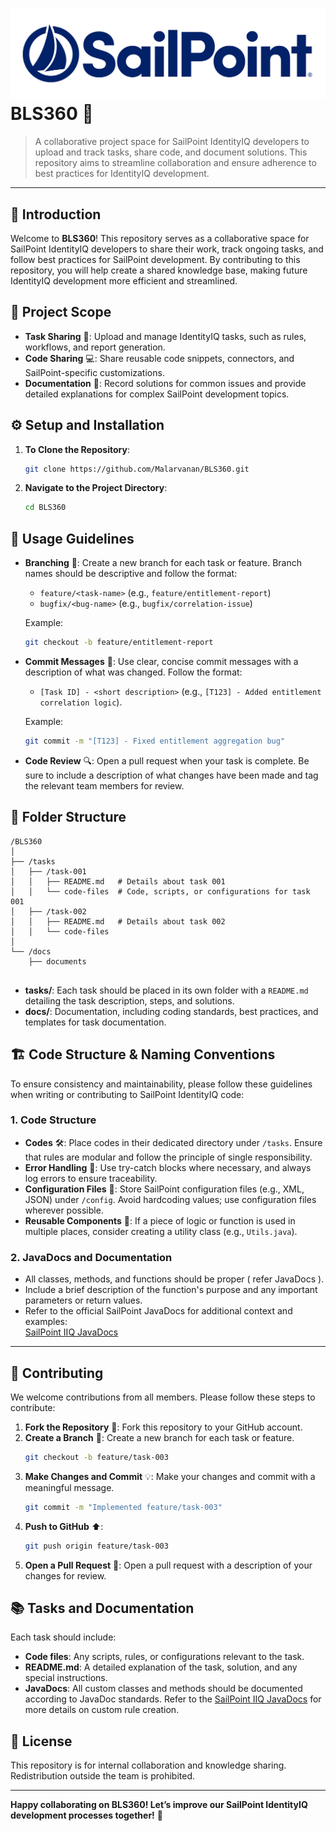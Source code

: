# ![SailPoint Logo](./Sailpoint.png) BLS360 🚀



> A collaborative project space for SailPoint IdentityIQ developers to upload and track tasks, share code, and document solutions. This repository aims to streamline collaboration and ensure adherence to best practices for IdentityIQ development.

---


## 👋 Introduction

Welcome to **BLS360**! This repository serves as a collaborative space for SailPoint IdentityIQ developers to share their work, track ongoing tasks, and follow best practices for SailPoint development. By contributing to this repository, you will help create a shared knowledge base, making future IdentityIQ development more efficient and streamlined.

## 📌 Project Scope

- **Task Sharing** 📂: Upload and manage IdentityIQ tasks, such as rules, workflows, and report generation.
- **Code Sharing** 💻: Share reusable code snippets, connectors, and SailPoint-specific customizations.
- **Documentation** 📝: Record solutions for common issues and provide detailed explanations for complex SailPoint development topics.

## ⚙️ Setup and Installation

1. **To Clone the Repository**:
   ```bash
   git clone https://github.com/Malarvanan/BLS360.git
   ```
2. **Navigate to the Project Directory**:
   ```bash
   cd BLS360
   ```



## 📏 Usage Guidelines

- **Branching** 🌿: Create a new branch for each task or feature. Branch names should be descriptive and follow the format:
  - `feature/<task-name>` (e.g., `feature/entitlement-report`)
  - `bugfix/<bug-name>` (e.g., `bugfix/correlation-issue`)
  
  Example:
  ```bash
  git checkout -b feature/entitlement-report
  ```

- **Commit Messages** 📝: Use clear, concise commit messages with a description of what was changed. Follow the format:
  - `[Task ID] - <short description>` (e.g., `[T123] - Added entitlement correlation logic`).

  Example:
  ```bash
  git commit -m "[T123] - Fixed entitlement aggregation bug"
  ```

- **Code Review** 🔍: Open a pull request when your task is complete. Be sure to include a description of what changes have been made and tag the relevant team members for review.

## 📂 Folder Structure

```
/BLS360
│
├── /tasks
│   ├── /task-001
│   │   ├── README.md   # Details about task 001
│   │   └── code-files  # Code, scripts, or configurations for task 001
│   ├── /task-002
│   │   ├── README.md   # Details about task 002
│   │   └── code-files
│
└── /docs
    ├── documents
  
```

- **tasks/**: Each task should be placed in its own folder with a `README.md` detailing the task description, steps, and solutions.
- **docs/**: Documentation, including coding standards, best practices, and templates for task documentation.

## 🏗️ Code Structure & Naming Conventions

To ensure consistency and maintainability, please follow these guidelines when writing or contributing to SailPoint IdentityIQ code:


### 1. **Code Structure**
   - **Codes** 🛠️: Place codes in their dedicated directory under `/tasks`. Ensure that rules are modular and follow the principle of single responsibility.
   - **Error Handling** 🚨: Use try-catch blocks where necessary, and always log errors to ensure traceability.
   - **Configuration Files** 📑: Store SailPoint configuration files (e.g., XML, JSON) under `/config`. Avoid hardcoding values; use configuration files wherever possible.
   - **Reusable Components** 🔄: If a piece of logic or function is used in multiple places, consider creating a utility class (e.g., `Utils.java`).

### 2. **JavaDocs and Documentation**
   - All classes, methods, and functions should be proper ( refer JavaDocs ).
   - Include a brief description of the function's purpose and any important parameters or return values.
   - Refer to the official SailPoint JavaDocs for additional context and examples:  
     [SailPoint IIQ JavaDocs](https://developer.sailpoint.com/docs/extensibility/rules/java-docs/)

---

## 🤝 Contributing

We welcome contributions from all members. Please follow these steps to contribute:

1. **Fork the Repository** 🍴: Fork this repository to your GitHub account.
2. **Create a Branch** 🌱: Create a new branch for each task or feature.
   ```bash
   git checkout -b feature/task-003
   ```
3. **Make Changes and Commit** 💡: Make your changes and commit with a meaningful message.
   ```bash
   git commit -m "Implemented feature/task-003"
   ```
4. **Push to GitHub** ⬆️:
   ```bash
   git push origin feature/task-003
   ```
5. **Open a Pull Request** 🔄: Open a pull request with a description of your changes for review.

## 📚 Tasks and Documentation

Each task should include:
- **Code files**: Any scripts, rules, or configurations relevant to the task.
- **README.md**: A detailed explanation of the task, solution, and any special instructions.
- **JavaDocs**: All custom classes and methods should be documented according to JavaDoc standards. Refer to the [SailPoint IIQ JavaDocs](https://developer.sailpoint.com/docs/extensibility/rules/java-docs/) for more details on custom rule creation.

## 📝 License

This repository is for internal collaboration and knowledge sharing. Redistribution outside the team is prohibited.



---

**Happy collaborating on BLS360! Let’s improve our SailPoint IdentityIQ development processes together!** 🚀



